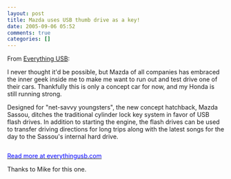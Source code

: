 ```yaml
---
layout: post
title: Mazda uses USB thumb drive as a key!
date: 2005-09-06 05:52
comments: true
categories: []
---
```

From <a href="http://www.everythingusb.com/mazda_sassou.html">Everything USB</a>:

I never thought it'd be possible, but Mazda of all companies has embraced the inner geek inside me to make me want to run out and test drive one of their cars. Thankfully this is only a concept car for now, and my Honda is still running strong.

Designed for "net-savvy youngsters", the new concept hatchback, Mazda Sassou, ditches the traditional cylinder lock key system in favor of USB flash drives. In addition to starting the engine, the flash drives can be used to transfer driving directions for long trips along with the latest songs for the day to the Sassou's internal hard drive.

<img src="http://www.everythingusb.com/images/list/sassou2.jpg" title="" border="0"/>

 <a href="http://www.everythingusb.com/mazda_sassou.html"><font color="#0000FF">Read more at everythingusb.com</font></a>

Thanks to Mike for this one.
